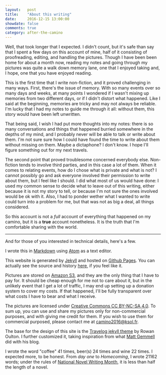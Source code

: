 ```yaml
---
layout:   post
title:    "About this writing"
date:     2016-12-15 13:00:00
showdate: false
comments: true
category: after-the-camino
---
```


Well, that took longer that I expected. I didn't count, but it's safe than say that I spent a few days on this account of mine, half of it consisting of proofreading, editing, and handling the pictures. Though I have been been home for about a month now, reading my notes and going through my pictures was quite a walk down memory lane, one that I enjoyed taking and, I hope, one that you have enjoyed reading.

This is the first time that I write non-fiction, and it proved challenging in many ways. First, there's the issue of memory. With so many events over so many days and weeks, at many points I wondered if I wasn't mixing up memories from two different days, or if I didn't distort what happened. Like I said at the beginning, memories are tricky and may not always be reliable. I'm lucky that I had my notes to guide me through it all: without them, this story would have been left unwritten.

That being said, I wish I had put more thoughts into my notes: there is so many conversations and things that happened burried somewhere in the depths of my mind, and I probably never will be able to talk or write about them. I'm not sure sure how I could have found the time to write about them without missing on them. Maybe a dictaphone? I don't know. I hope I'll figure something out for my next travels.

The second point that proved troublesome concerned everybody else. Non-fiction tends to involve third parties, and in this case a lot of them. When it comes to relating events, how do I chose what is private and what is not? I cannot possibly go and ask everyone involved their permission to write about them, but I feel like I should. I did what most of us would have done: I used my common sense to decide what to leave out of this writing, either because it is not my story to tell, or because I'm not sure the ones involved would be ok with it. Also, I had to ponder wether what I wanted to write could turn into a problem for me, but that was not as big a deal, all things considered.

So this account is not a _full_ account of everything that happened on my camino, but it is a **true** account nonetheless. It is the truth that I'm comfortable sharing with the world.

<hr>

And for those of you interested in technical details, here's a few.

I wrote this in [Markdown](https://github.com/adam-p/markdown-here/wiki/Markdown-Cheatsheet) using [Atom](https://atom.io) as a text editor.

This website is generated by [Jekyll](http://jekyllrb.com) and hosted on [Github Pages](https://pages.github.com). You can actually see the source and history [here](https://github.com/ksol/camino-2016/), if you feel like it.

Pictures are stored on [Amazon S3](https://aws.amazon.com/fr/s3), and they are the only thing that I have to pay for. It should be cheap enough for me not to care about it, but in the unlikely event that I get a lot of traffic, I may end up setting up a donation system to cover my costs. If that happened, I'll be fully transparent over what costs I have to bear and what I receive.

The pictures are licensed under [Creative Commons CC BY-NC-SA 4.0](https://creativecommons.org/licenses/by-nc-sa/4.0/). To sum up, you can use and share my pictures only for non-commercial purposes, and with giving me credit for them. If you wish to use them for commercial purposed, please contact me at camino2016@ksol.fr.

The base for the design of this site is the [Travelog jekyll theme](https://github.com/rowanoulton/travelog-theme/) by Rowan Oulton. I further customized it, taking inspiration from what [Matt Gemmell](http://mattgemmell.com) did with his blog.

I wrote the word "coffee" 41 times, beer(s) 24 times and wine 22 times. I expected more, to be honest. From _day one_ to _Homecoming_, I wrote 21162 words; under the rules of [National Novel Writing Month](https://en.wikipedia.org/wiki/National_Novel_Writing_Month), it is less than half the length of a novel.
